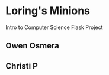 # Loring's Minions

Intro to Computer Science Flask Project
## Owen Osmera
## Christi P























